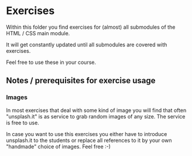 # Exercises

Within this folder you find exercises for (almost) all submodules of the HTML / CSS main module.

It will get constantly updated until all submodules are covered with exercises.

Feel free to use these in your course.

## Notes / prerequisites for exercise usage

### Images

In most exercises that deal with some kind of image you will find that often "unsplash.it" is as service to grab random images of any size. The service is free to use.

In case you want to use this exercises you either have to introduce unsplash.it to the students or replace all references to it by your own "handmade" choice of images. Feel free :-)
